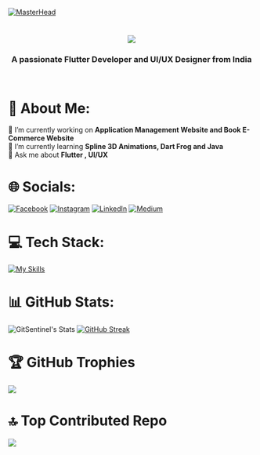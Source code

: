 [![MasterHead](https://firebasestorage.googleapis.com/v0/b/flexi-coding.appspot.com/o/dempgi7-520f8d5f-63d4-4453-8822-dbc149ae27f8.gif?alt=media&token=91c0c7b2-93c3-4029-b011-1a8703c5730d)](https://rishavchanda.io)
<h1 align="center">
    <img src="https://readme-typing-svg.herokuapp.com/?font=Righteous&size=35&center=true&vCenter=true&width=500&height=70&duration=4000&lines=Hi+There!+👋;+I'm+Jacinth+Mahanta!;" />
</h1>
<h3 align="center">A passionate Flutter Developer and UI/UX Designer from India</h3>
</br>



# 💫 About Me:
🔭 I’m currently working on **Application Management Website and Book E-Commerce Website** </br>
🌱 I’m currently learning **Spline 3D Animations, Dart Frog and Java** </br>
💬 Ask me about **Flutter , UI/UX**
</br>

# 🌐 Socials:
[![Facebook](https://img.shields.io/badge/Facebook-%231877F2.svg?logo=Facebook&logoColor=white)](https://facebook.com/Jacinth.Mahanta) [![Instagram](https://img.shields.io/badge/Instagram-%23E4405F.svg?logo=Instagram&logoColor=white)](https://instagram.com/_death_heaven_scorpion_) [![LinkedIn](https://img.shields.io/badge/LinkedIn-%230077B5.svg?logo=linkedin&logoColor=white)](https://linkedin.com/in/gitsentinel) [![Medium](https://img.shields.io/badge/Medium-12100E?logo=medium&logoColor=white)](https://medium.com/@gitsentinel) 
</br>

# 💻 Tech Stack:
[![My Skills](https://skillicons.dev/icons?i=c,cpp,css,dart,go,flutter,html,java,kotlin,gcp,illustrator,photoshop,aftereffects,materialui,xd,figma,github,codepen,blender)](https://skillicons.dev)
</br>

# 📊 GitHub Stats:
![GitSentinel's Stats](https://github-readme-stats.vercel.app/api?username=GitSentinel&theme=vue-dark&show_icons=true&hide_border=false&count_private=true)
[![GitHub Streak](https://github-readme-streak-stats.herokuapp.com?user=GitSentinel&theme=vue-dark)](https://git.io/streak-stats)
</br>

# 🏆 GitHub Trophies 
![](https://github-profile-trophy.vercel.app/?username=GitSentinel&theme=radical&no-frame=false&no-bg=false&column=3&margin-w=15&margin-h=15")
</br>

# 🔝 Top Contributed Repo
![](https://github-contributor-stats.vercel.app/api?username=GitSentinel&limit=5&theme=dracula&combine_all_yearly_contributions=true)
</br>
